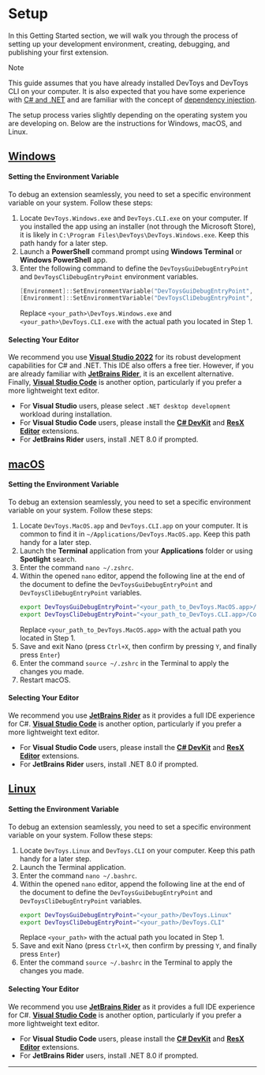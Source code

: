 # Setup

In this Getting Started section, we will walk you through the process of setting up your development environment, creating, debugging, and publishing your first extension.

>[!NOTE]
>This guide assumes that you have already installed DevToys and DevToys CLI on your computer. It is also expected that you have some experience with [C# and .NET](https://learn.microsoft.com/en-us/training/paths/get-started-c-sharp-part-1/) and are familiar with the concept of [dependency injection](https://en.wikipedia.org/wiki/Dependency_injection).

The setup process varies slightly depending on the operating system you are developing on. Below are the instructions for Windows, macOS, and Linux.

## [**Windows**](#tab/windows)

#### Setting the Environment Variable

To debug an extension seamlessly, you need to set a specific environment variable on your system.
Follow these steps:
1. Locate `DevToys.Windows.exe` and `DevToys.CLI.exe` on your computer. If you installed the app using an installer (not through the Microsoft Store), it is likely in `C:\Program Files\DevToys\DevToys.Windows.exe`. Keep this path handy for a later step.
1. Launch a **PowerShell** command prompt using **Windows Terminal** or **Windows PowerShell** app.
1. Enter the following command to define the `DevToysGuiDebugEntryPoint` and `DevToysCliDebugEntryPoint` environment variables.
   ```powershell
   [Environment]::SetEnvironmentVariable("DevToysGuiDebugEntryPoint", "<your_path>\DevToys.Windows.exe", "User")
   [Environment]::SetEnvironmentVariable("DevToysCliDebugEntryPoint", "<your_path>\DevToys.CLI.exe", "User")
   ```
   Replace `<your_path>\DevToys.Windows.exe` and `<your_path>\DevToys.CLI.exe` with the actual path you located in Step 1.

#### Selecting Your Editor

We recommend you use [**Visual Studio 2022**](https://visualstudio.microsoft.com/#vs-section) for its robust development capabilities for C# and .NET. This IDE also offers a free tier. However, if you are already familiar with [**JetBrains Rider**](https://www.jetbrains.com/rider/), it is an excellent alternative. Finally, [**Visual Studio Code**](https://visualstudio.microsoft.com/#vscode-section) is another option, particularly if you prefer a more lightweight text editor.

- For **Visual Studio** users, please select `.NET desktop development` workload during installation.
- For **Visual Studio Code** users, please install the [**C# DevKit**](https://marketplace.visualstudio.com/items?itemName=ms-dotnettools.csdevkit) and [**ResX Editor**](https://marketplace.visualstudio.com/items?itemName=DominicVonk.vscode-resx-editor) extensions.
- For **JetBrains Rider** users, install .NET 8.0 if prompted.

## [**macOS**](#tab/macos)

#### Setting the Environment Variable

To debug an extension seamlessly, you need to set a specific environment variable on your system.
Follow these steps:
1. Locate `DevToys.MacOS.app` and `DevToys.CLI.app` on your computer. It is common to find it in `~/Applications/DevToys.MacOS.app`. Keep this path handy for a later step.
1. Launch the **Terminal** application from your **Applications** folder or using **Spotlight** search.
1. Enter the command `nano ~/.zshrc`.
1. Within the opened `nano` editor, append the following line at the end of the document to define the `DevToysGuiDebugEntryPoint` and `DevToysCliDebugEntryPoint` variables.
   ```bash
   export DevToysGuiDebugEntryPoint="<your_path_to_DevToys.MacOS.app>/Contents/MacOS/DevToys.MacOS"
   export DevToysCliDebugEntryPoint="<your_path_to_DevToys.CLI.app>/Contents/MacOS/DevToys.CLI"
   ```
   Replace `<your_path_to_DevToys.MacOS.app>` with the actual path you located in Step 1.
1. Save and exit Nano (press `Ctrl+X`, then confirm by pressing `Y`, and finally press `Enter`)
1. Enter the command `source ~/.zshrc` in the Terminal to apply the changes you made.
1. Restart macOS.

#### Selecting Your Editor

We recommend you use [**JetBrains Rider**](https://www.jetbrains.com/rider/) as it provides a full IDE experience for C#. [**Visual Studio Code**](https://visualstudio.microsoft.com/#vscode-section) is another option, particularly if you prefer a more lightweight text editor.

- For **Visual Studio Code** users, please install the [**C# DevKit**](https://marketplace.visualstudio.com/items?itemName=ms-dotnettools.csdevkit) and [**ResX Editor**](https://marketplace.visualstudio.com/items?itemName=DominicVonk.vscode-resx-editor) extensions.
- For **JetBrains Rider** users, install .NET 8.0 if prompted.

## [**Linux**](#tab/linux)

#### Setting the Environment Variable

To debug an extension seamlessly, you need to set a specific environment variable on your system.
Follow these steps:
1. Locate `DevToys.Linux` and `DevToys.CLI` on your computer. Keep this path handy for a later step.
1. Launch the Terminal application.
1. Enter the command `nano ~/.bashrc`.
1. Within the opened `nano` editor, append the following line at the end of the document to define the `DevToysGuiDebugEntryPoint` and `DevToysCliDebugEntryPoint` variables.
   ```bash
   export DevToysGuiDebugEntryPoint="<your_path>/DevToys.Linux"
   export DevToysCliDebugEntryPoint="<your_path>/DevToys.CLI"
   ```
   Replace `<your_path>` with the actual path you located in Step 1.
1. Save and exit Nano (press `Ctrl+X`, then confirm by pressing `Y`, and finally press `Enter`)
1. Enter the command `source ~/.bashrc` in the Terminal to apply the changes you made.

#### Selecting Your Editor

We recommend you use [**JetBrains Rider**](https://www.jetbrains.com/rider/) as it provides a full IDE experience for C#. [**Visual Studio Code**](https://visualstudio.microsoft.com/#vscode-section) is another option, particularly if you prefer a more lightweight text editor.

- For **Visual Studio Code** users, please install the [**C# DevKit**](https://marketplace.visualstudio.com/items?itemName=ms-dotnettools.csdevkit) and [**ResX Editor**](https://marketplace.visualstudio.com/items?itemName=DominicVonk.vscode-resx-editor) extensions.
- For **JetBrains Rider** users, install .NET 8.0 if prompted.

***